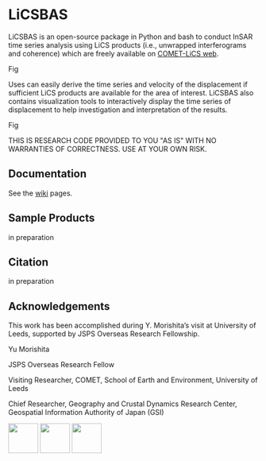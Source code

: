 # LiCSBAS

LiCSBAS is an open-source package in Python and bash to conduct InSAR time series analysis using LiCS products (i.e., unwrapped interferograms and coherence) which are freely available on [COMET-LiCS web](https://comet.nerc.ac.uk/COMET-LiCS-portal/).

Fig

Uses can easily derive the time series and velocity of the displacement if sufficient LiCS products are available for the area of interest. LiCSBAS also contains visualization tools to interactively display the time series of displacement to help investigation and interpretation of the results.

Fig

THIS IS RESEARCH CODE PROVIDED TO YOU "AS IS" WITH NO WARRANTIES OF CORRECTNESS. USE AT YOUR OWN RISK.

## Documentation

See the [wiki](https://github.com/yumorishita/LiCSBAS/wiki) pages.

## Sample Products

in preparation

## Citation

in preparation

## Acknowledgements

This work has been accomplished during Y. Morishita’s visit at University of Leeds, supported by JSPS Overseas Research Fellowship.



Yu Morishita

JSPS Overseas Research Fellow

Visiting Researcher, COMET, School of Earth and Environment, University of Leeds

Chief Researcher, Geography and Crustal Dynamics Research Center, Geospatial Information Authority of Japan (GSI)

<img src="https://raw.githubusercontent.com/wiki/yumorishita/LiCSBAS/images/COMET_logo.png"  height="60"> <img src="https://raw.githubusercontent.com/wiki/yumorishita/LiCSBAS/images/LiCS_logo.jpg"  height="60"> <img src="https://raw.githubusercontent.com/wiki/yumorishita/LiCSBAS/images/GSI_logo.png"  height="60">
